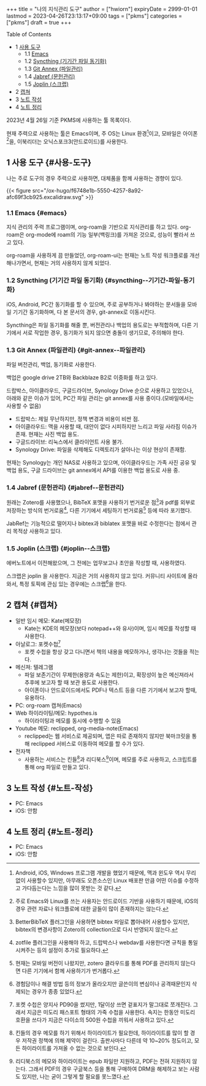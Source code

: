 +++
title = "나의 지식관리 도구"
author = ["hwiorn"]
expiryDate = 2999-01-01
lastmod = 2023-04-26T23:13:17+09:00
tags = ["pkms"]
categories = ["pkms"]
draft = true
+++

<div class="ox-hugo-toc toc has-section-numbers">

<div class="heading">Table of Contents</div>

- <span class="section-num">1</span> [사용 도구](#사용-도구)
    - <span class="section-num">1.1</span> [Emacs](#emacs)
    - <span class="section-num">1.2</span> [Syncthing (기기간 파일 동기화)](#syncthing--기기간-파일-동기화)
    - <span class="section-num">1.3</span> [Git Annex (파일관리)](#git-annex--파일관리)
    - <span class="section-num">1.4</span> [Jabref (문헌관리)](#jabref--문헌관리)
    - <span class="section-num">1.5</span> [Joplin (스크랩)](#joplin--스크랩)
- <span class="section-num">2</span> [캡쳐](#캡쳐)
- <span class="section-num">3</span> [노트 작성](#노트-작성)
- <span class="section-num">4</span> [노트 정리](#노트-정리)

</div>
<!--endtoc-->

2023년 4월 26일 기준 PKMS에 사용하는 툴 목록이다.

현재 주력으로 사용하는 툴은 Emacs이며, 주 OS는 Linux 환경[^fn:1]이고, 모바일은
아이폰[^fn:2]을, 이북리더는 오닉스포크3(안드로이드)를 사용한다.


## <span class="section-num">1</span> 사용 도구 {#사용-도구}

나는 주로 도구의 경우 주력으로 사용하면, 대체품을 함께 사용하는 경향이 있다.

{{< figure src="/ox-hugo/f6748e1b-5550-4257-8a92-afc69f3cb925.excalidraw.svg" >}}


### <span class="section-num">1.1</span> Emacs {#emacs}

지식 관리의 주력 프로그램이며, org-roam을 기반으로 지식관리를 하고 있다.
org-roam은 org-mode에 roam의 기능 일부(백링크)를 가져온 것으로, 성능이 빨라서
쓰고 있다.

org-roam을 사용하게 끔 만들었던, org-roam-ui는 현재는 노트 작성 워크플로를
개선해나가면서, 현재는 거의 사용하지 않게 되었다.


### <span class="section-num">1.2</span> Syncthing (기기간 파일 동기화) {#syncthing--기기간-파일-동기화}

iOS, Android, PC간 동기화를 할 수 있으며, 주로 공부하거나 봐야하는 문서들을
모바일 기기간 동기화하며, 다 본 문서의 경우, git-annex로 이동시킨다.

Syncthing은 파일 동기화를 해줄 뿐, 버전관리나 백업의 용도로는 부적합하며, 다른
기기에서 서로 작업한 경우, 동기화가 되지 않으면 충돌이 생기므로, 주의해야 한다.


### <span class="section-num">1.3</span> Git Annex (파일관리) {#git-annex--파일관리}

파일 버전관리, 백업, 동기화로 사용한다.

백업은 google drive 2TB와 Backblaze B2로 이중화를 하고 있다.

드랍박스, 아이클라우드, 구글드라이브, Synology Drive 순으로 사용하고 있었으나,
아래와 같은 이슈가 있어, PC간 파일 관리는 git annex를 사용 중이다.(모바일에서는
사용할 수 없음)

-   드랍박스: 제일 무난하지만, 정책 변경과 비용이 비싼 점.
-   아이클라우드: 맥을 사용할 때, 대안이 없다 시피하지만 느리고 파일 사라짐 이슈가
    존재. 현재는 사진 백업 용도.
-   구글드라이브: 리눅스에서 클라이언트 사용 불가.
-   Synology Drive: 파일을 삭제해도 디렉토리가 살아나는 이상 현상이 존재함.

현재는 Synology는 개인 NAS로 사용하고 있으며, 아이클라우드는 가족 사진 공유 및
백업 용도, 구글 드라이브는 git annex에서 API를 이용한 백업 용도로 사용 중.


### <span class="section-num">1.4</span> Jabref (문헌관리) {#jabref--문헌관리}

원래는 Zotero를 사용했으나, BibTeX 포맷을 사용하기 번거로운 점[^fn:3]과 pdf를
외부로 저장하는 방식의 번거로움[^fn:4], 다른 기기에서 세팅하기 번거로움[^fn:5]
등에 따라 포기했다.

JabRef는 기능적으로 떨어지나 bibtex과 biblatex 포맷을 바로 수정한다는 점에서
관리 목적상 사용하고 있다.


### <span class="section-num">1.5</span> Joplin (스크랩) {#joplin--스크랩}

에버노트에서 이전해왔으며, 그 전에는 업무보고나 초안을 작성할 때,
사용하였다.

스크랩은 joplin 을 사용한다. 지금은 거의 사용하지 않고 있다. 커뮤니티 사이트에
올라와서, 특정 토픽에 관심 있는 경우에는 스크랩[^fn:6]을 한다.


## <span class="section-num">2</span> 캡쳐 {#캡쳐}

-   일반 임시 메모: Kate(메모장)
    -   Kate는 KDE의 메모장(보다 notepad++와 유사)이며, 임시 메모를 작성할 때
        사용한다.
-   아날로그: 포켓수첩[^fn:7]
    -   포켓 수첩을 항상 갖고 다니면서 책의 내용을 메모하거나, 생각나는 것들을
        적는다.
-   메신져: 텔레그램
    -   파일 보존기간이 무제한(용량과 속도는 제한)이고, 확장성이 높은 메신져라서
        추후에 보고자 할 때 보관 용도로 사용한다.
    -   아이폰이나 안드로이드에서도 PDF나 텍스트 등을 다른 기기에서 보고자 할때,
        유용하다.
-   PC: org-roam 캡쳐(Emacs)
-   Web 하이라이팅/메모: hypothes.is
    -   하이라이팅과 메모를 동시에 수행할 수 있음
-   Youtube 메모: reclipped, org-media-note(Emacs)
    -   reclipped는 웹 서비스로 제공되며, 앱은 따로 존재하지 않지만 북마크릿을 통해
        reclipped 서비스로 이동하여 메모를 할 수가 있다.
-   전자책
    -   사용하는 서비스는 킨들[^fn:8]과 리디북스[^fn:9]이며, 메모를 주로 사용하고, 스크립트를 통해 org 파일로 만들고 있다.


## <span class="section-num">3</span> 노트 작성 {#노트-작성}

-   PC: Emacs
-   iOS: 안함


## <span class="section-num">4</span> 노트 정리 {#노트-정리}

-   PC: Emacs
-   iOS: 안함

[^fn:1]: Android, iOS, Windows 프로그램 개발을 했었기 때문에, 맥과 윈도우 역시
    무리없이 사용할수 있지만, 아무래도 오픈소스인 Linux 배포판 만큼 어떤 이슈를
    수정하고 가다듬는다는 느낌을 많이 못받는 것 같다.
[^fn:2]: 주로 Emacs와 Linux를 쓰는 사용자는 안드로이드 기반을 사용하기 때문에,
    iOS의 경우 관련 자료나 워크플로에 대한 글들이 많이 존재하지는 않는다.
[^fn:3]: BetterBibTeX 플러그인을 사용하면 bibtex 파일로 뽑아내어 사용할수 있지만,
    bibtex의 변경사항이 Zotero의 collection으로 다시 반영되지 않는다.
[^fn:4]: zotfile 플러그인을 사용해야 하고, 드랍박스나 webdav를 사용한다면 규칙을
    통일시켜주는 등의 설정이 추가로 필요하다.
[^fn:5]: 현재는 모바일 버전이 나왔지만, zotero 클라우드를 통해 PDF를 관리하지
    않는다면 다른 기기에서 함께 사용하기가 번거롭다.
[^fn:6]: 경험담이나 해결 방법 등의 정보가 올라오지만 글쓴이의 변심이나
    공격때문인지 삭제되는 경우가 종종 있었다.
[^fn:7]: 포켓 수첩은 양지사 PD90을 썼지만, 1달이상 쓰면 겉표지가 말그대로
    쪼개진다. 그래서 지금은 미도리 패스포트 형태의 가죽 수첩을 사용한다. 속지는
    한동안 미도리 호환을 쓰다가 지금은 다이소의 500원 수첩을 끼워서 사용하고 있다.
[^fn:8]: 킨들의 경우 메모를 하기 위해서 하이라이트가 필요한데, 하이라이트를 많이
    할 경우 저작권 정책에 의해 제약이 걸린다. 출판사마다 다른데 약 10~20% 정도이고,
    모든 하이라이트를 가져올 수 없는 것으로 보인다.
[^fn:9]: 리디북스의 메모와 하이라이트는 epub 파일만 지원하고, PDF는 전혀 지원하지
    않는다. 그래서 PDF의 경우 구글북스 등을 통해 구매하여 DRM을 해제하고 보는 사람
    도 있지만, 나는 굳이 그렇게 할 필요를 못느꼈다.